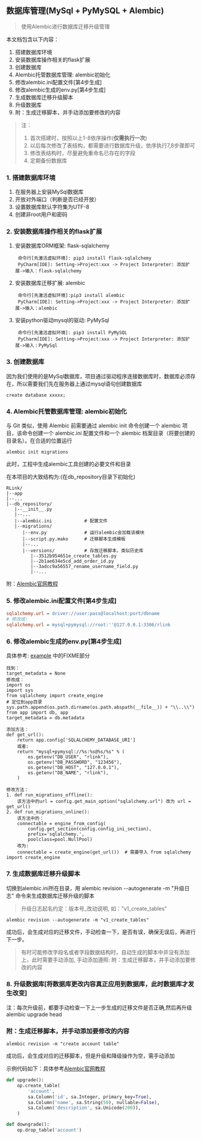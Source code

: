 ## 数据库管理(MySql + PyMySQL + Alembic)
>使用Alembic进行数据库迁移升级管理

本文档包含以下内容：
1. 搭建数据库环境
2. 安装数据库操作相关的flask扩展
3. 创建数据库
4. Alembic托管数据库管理: alembic初始化
5. 修改alembic.ini配置文件[第4步生成]
6. 修改alembic生成的env.py[第4步生成]
7. 生成数据库迁移升级脚本
8. 升级数据库
9. 附：生成迁移脚本，并手动添加要修改的内容

>注：
>1. 首次搭建时，按照以上1-8依序操作(**仅需执行一次**)
>2. 以后每次修改了表结构，都需要进行数据库升级，依序执行7,8步骤即可
>3. 修改表结构时，尽量避免重命名已存在的字段
>4. 定期备份数据库

### 1. 搭建数据库环境
1. 在服务器上安装MySql数据库
2. 开放对外端口（判断是否已经开放）
3. 设置数据库默认字符集为UTF-8
4. 创建非root用户和密码

### 2. 安装数据库操作相关的flask扩展
1. 安装数据库ORM框架: flask-sqlalchemy

		命令行[先激活虚拟环境]: pip3 install flask-sqlalchemy
		PyCharm[IDE]: Setting->Project:xxx -> Project Interpreter: 添加扩展->输入：flask-sqlalchemy
	
2. 安装数据库迁移扩展: alembic

		命令行[先激活虚拟环境]:pip3 install alembic
		PyCharm[IDE]: Setting->Project:xxx -> Project Interpreter: 添加扩展->输入：alembic

3. 安装python驱动mysql的驱动: PyMySql

		命令行[先激活虚拟环境]: pip3 install PyMySQL
		PyCharm[IDE]: Setting->Project:xxx -> Project Interpreter: 添加扩展->输入：PyMySql

### 3. 创建数据库
因为我们使用的是MySql数据库，项目通过驱动程序连接数据库时，数据库必须存在，所以需要我们先在服务器上通过mysql语句创建数据库

	create database xxxxx;
	
### 4. Alembic托管数据库管理: alembic初始化
与 Git 类似，使用 Alembic 前需要通过 alembic init 命令创建一个 alembic 项目，该命令创建一个 alembic.ini 配置文件和一个 alembic 档案目录（将要创建的目录名）。在合适的位置运行

	alembic init migrations

此时，工程中生成alembic工具创建的必要文件和目录

在本项目的大致结构为:(在db_repository目录下初始化)
```text
RLink/
|--app
|--...
|--db_repository/
   |--__init__.py
   |--...
   |--alembic.ini            # 配置文件
   |--migrations/
      |--env.py              # 运行alembic会加载该模块
      |--script.py.mako      # 迁移脚本生成模板
      |--...
      |--versions/           # 存放迁移脚本，类似历史库
         |--3512b954651e_create_tables.py
         |--2b1ae634e5cd_add_order_id.py
         |--3adcc9a56557_rename_username_field.py
         |--...
```

附：[Alembic官网教程](http://alembic.zzzcomputing.com/en/latest/tutorial.html)

### 5. 修改alembic.ini配置文件[第4步生成]
```ini
sqlalchemy.url = driver://user:pass@localhost:port/dbname
# 修改成:
sqlalchemy.url = mysql+pymysql://root:''@127.0.0.1:3306/rlink
```

### 6. 修改alembic生成的env.py[第4步生成]
具体参考: [example](alembic_env_example.py) 中的FIXME部分
```text
找到：
target_metadata = None
修改成：
import os
import sys
from sqlalchemy import create_engine
# 定位到app目录
sys.path.append(os.path.dirname(os.path.abspath(__file__)) + "\\..\\")
from app import db, app
target_metadata = db.metadata

添加方法：
def get_url():
    return app.config['SQLALCHEMY_DATABASE_URI']
    或者:
    return "mysql+pymysql://%s:%s@%s/%s" % (
        os.getenv("DB_USER", "rlink"),
        os.getenv("DB_PASSWORD", "123456"),
        os.getenv("DB_HOST", "127.0.0.1"),
        os.getenv("DB_NAME", "rlink"),
    )
    
修改方法：
1. def run_migrations_offline():
	该方法中的url = config.get_main_option("sqlalchemy.url") 改为 url = get_url()
2. def run_migrations_online():
	该方法中的：
    connectable = engine_from_config(
        config.get_section(config.config_ini_section),
        prefix='sqlalchemy.',
        poolclass=pool.NullPool)
    改为:
    connectable = create_engine(get_url())	# 需要导入 from sqlalchemy import create_engine
```
    
### 7. 生成数据库迁移升级脚本
切换到alembic.ini所在目录，用 alembic revision --autogenerate -m "升级日志" 命令来生成数据库迁移升级的脚本

> 升级日志起名约定：版本号_改动说明, 如："v1_create_tables"

	alembic revision --autogenerate -m "v1_create_tables" 
	
成功后，会生成对应的迁移文件，手动检查一下，是否有误，确保无误后，再进行下一步。

>有时可能修改字段名或者字段数据结构时，自动生成的脚本中并没有添加上，此时需要手动添加, 手动添加遵照: 附：生成迁移脚本，并手动添加要修改的内容

### 8. 升级数据库[将数据库更改内容真正应用到数据库，此时数据库才发生改变]
注：每次升级前，都要手动检查一下上一步生成的迁移文件是否正确,然后再升级
	alembic upgrade head
	
### 附：生成迁移脚本，并手动添加要修改的内容
	alembic revision -m "create account table"
成功后，会生成对应的迁移脚本，但是升级和降级操作为空，需手动添加

示例代码如下：具体参考[Alembic官网教程](http://alembic.zzzcomputing.com/en/latest/tutorial.html)
```python
def upgrade():
    op.create_table(
        'account',
        sa.Column('id', sa.Integer, primary_key=True),
        sa.Column('name', sa.String(50), nullable=False),
        sa.Column('description', sa.Unicode(200)),
    )

def downgrade():
    op.drop_table('account')
```

